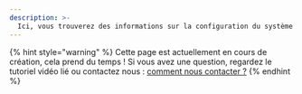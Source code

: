 ```yaml
---
description: >-
  Ici, vous trouverez des informations sur la configuration du système de sanctions automatiques de John-Bot.
---
```


{% hint style="warning" %}
Cette page est actuellement en cours de création, cela prend du temps ! Si vous avez une question, regardez le tutoriel vidéo lié ou contactez nous : [comment nous contacter ?](../../contact.md)
{% endhint %}